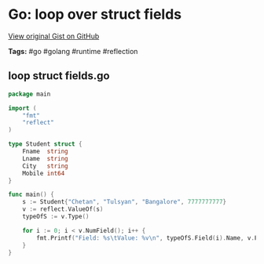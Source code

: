 # Go: loop over struct fields 

[View original Gist on GitHub](https://gist.github.com/Integralist/8dd5fee7c884aa2a1bf709de37108e19)

**Tags:** #go #golang #runtime #reflection

## loop struct fields.go

```go
package main

import (
	"fmt"
	"reflect"
)

type Student struct {
	Fname  string
	Lname  string
	City   string
	Mobile int64
}

func main() {
	s := Student{"Chetan", "Tulsyan", "Bangalore", 7777777777}
	v := reflect.ValueOf(s)
	typeOfS := v.Type()

	for i := 0; i < v.NumField(); i++ {
		fmt.Printf("Field: %s\tValue: %v\n", typeOfS.Field(i).Name, v.Field(i).Interface())
	}
}
```

